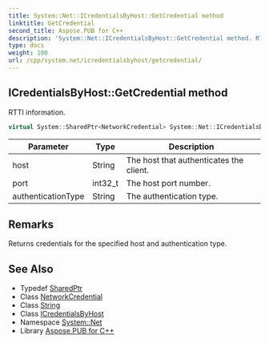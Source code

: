 ```yaml
---
title: System::Net::ICredentialsByHost::GetCredential method
linktitle: GetCredential
second_title: Aspose.PUB for C++
description: 'System::Net::ICredentialsByHost::GetCredential method. RTTI information in C++.'
type: docs
weight: 100
url: /cpp/system.net/icredentialsbyhost/getcredential/
---
```

## ICredentialsByHost::GetCredential method


RTTI information.

```cpp
virtual System::SharedPtr<NetworkCredential> System::Net::ICredentialsByHost::GetCredential(String host, int32_t port, String authenticationType)=0
```


| Parameter | Type | Description |
| --- | --- | --- |
| host | String | The host that authenticates the client. |
| port | int32_t | The host port number. |
| authenticationType | String | The authentication type. |
## Remarks


Returns credentials for the specified host and authentication type. 
## See Also

* Typedef [SharedPtr](../../../system/sharedptr/)
* Class [NetworkCredential](../../networkcredential/)
* Class [String](../../../system/string/)
* Class [ICredentialsByHost](../)
* Namespace [System::Net](../../)
* Library [Aspose.PUB for C++](../../../)
